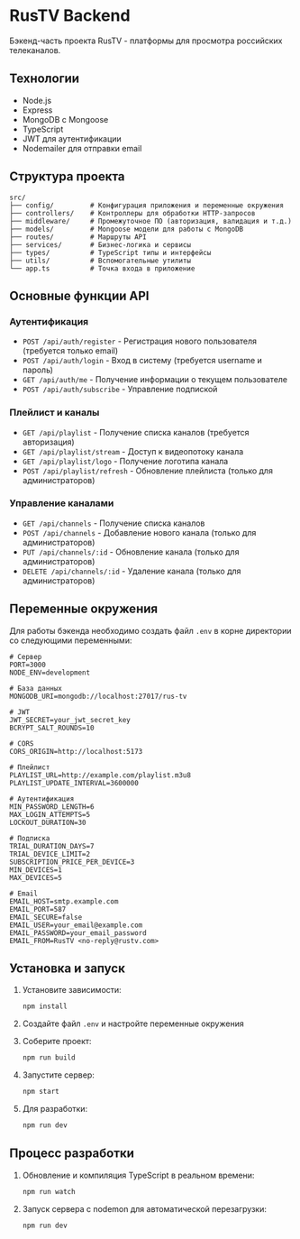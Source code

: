 # RusTV Backend

Бэкенд-часть проекта RusTV - платформы для просмотра российских телеканалов.

## Технологии

- Node.js
- Express
- MongoDB с Mongoose
- TypeScript
- JWT для аутентификации
- Nodemailer для отправки email

## Структура проекта

```
src/
├── config/         # Конфигурация приложения и переменные окружения
├── controllers/    # Контроллеры для обработки HTTP-запросов
├── middleware/     # Промежуточное ПО (авторизация, валидация и т.д.)
├── models/         # Mongoose модели для работы с MongoDB
├── routes/         # Маршруты API
├── services/       # Бизнес-логика и сервисы
├── types/          # TypeScript типы и интерфейсы
├── utils/          # Вспомогательные утилиты
└── app.ts          # Точка входа в приложение
```

## Основные функции API

### Аутентификация

- `POST /api/auth/register` - Регистрация нового пользователя (требуется только email)
- `POST /api/auth/login` - Вход в систему (требуется username и пароль)
- `GET /api/auth/me` - Получение информации о текущем пользователе
- `POST /api/auth/subscribe` - Управление подпиской

### Плейлист и каналы

- `GET /api/playlist` - Получение списка каналов (требуется авторизация)
- `GET /api/playlist/stream` - Доступ к видеопотоку канала
- `GET /api/playlist/logo` - Получение логотипа канала
- `POST /api/playlist/refresh` - Обновление плейлиста (только для администраторов)

### Управление каналами

- `GET /api/channels` - Получение списка каналов
- `POST /api/channels` - Добавление нового канала (только для администраторов)
- `PUT /api/channels/:id` - Обновление канала (только для администраторов)
- `DELETE /api/channels/:id` - Удаление канала (только для администраторов)

## Переменные окружения

Для работы бэкенда необходимо создать файл `.env` в корне директории со следующими переменными:

```
# Сервер
PORT=3000
NODE_ENV=development

# База данных
MONGODB_URI=mongodb://localhost:27017/rus-tv

# JWT
JWT_SECRET=your_jwt_secret_key
BCRYPT_SALT_ROUNDS=10

# CORS
CORS_ORIGIN=http://localhost:5173

# Плейлист
PLAYLIST_URL=http://example.com/playlist.m3u8
PLAYLIST_UPDATE_INTERVAL=3600000

# Аутентификация
MIN_PASSWORD_LENGTH=6
MAX_LOGIN_ATTEMPTS=5
LOCKOUT_DURATION=30

# Подписка
TRIAL_DURATION_DAYS=7
TRIAL_DEVICE_LIMIT=2
SUBSCRIPTION_PRICE_PER_DEVICE=3
MIN_DEVICES=1
MAX_DEVICES=5

# Email
EMAIL_HOST=smtp.example.com
EMAIL_PORT=587
EMAIL_SECURE=false
EMAIL_USER=your_email@example.com
EMAIL_PASSWORD=your_email_password
EMAIL_FROM=RusTV <no-reply@rustv.com>
```

## Установка и запуск

1. Установите зависимости:

   ```bash
   npm install
   ```

2. Создайте файл `.env` и настройте переменные окружения

3. Соберите проект:

   ```bash
   npm run build
   ```

4. Запустите сервер:

   ```bash
   npm start
   ```

5. Для разработки:
   ```bash
   npm run dev
   ```

## Процесс разработки

1. Обновление и компиляция TypeScript в реальном времени:

   ```bash
   npm run watch
   ```

2. Запуск сервера с nodemon для автоматической перезагрузки:
   ```bash
   npm run dev
   ```
